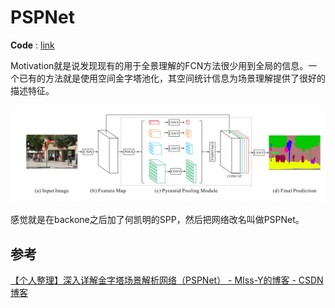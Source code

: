# PSPNet



__Code__ : [link](https://github.com/Lextal/pspnet-pytorch/blob/master/pspnet.py)






Motivation就是说发现现有的用于全景理解的FCN方法很少用到全局的信息。一个已有的方法就是使用空间金字塔池化，其空间统计信息为场景理解提供了很好的描述特征。



![fe76da24.png](../../assets/PSPNet.assert/fe76da24.png)




感觉就是在backone之后加了何凯明的SPP，然后把网络改名叫做PSPNet。




## 参考

[【个人整理】深入详解金字塔场景解析网络（PSPNet） - MIss-Y的博客 - CSDN博客](https://blog.csdn.net/qq_27825451/article/details/89643096)